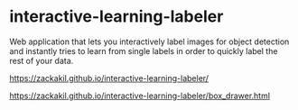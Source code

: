 # interactive-learning-labeler
Web application that lets you interactively label images for object detection and instantly tries to learn from single labels in order to quickly label the rest of your data.

https://zackakil.github.io/interactive-learning-labeler/

https://zackakil.github.io/interactive-learning-labeler/box_drawer.html
